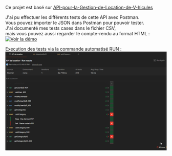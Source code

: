 Ce projet est basé sur [API-pour-la-Gestion-de-Location-de-V-hicules](https://github.com/SimonFlorino/API-pour-la-Gestion-de-Location-de-V-hicules)

J'ai pu effectuer les différents tests de cette API avec Postman.<br>
Vous pouvez importer le JSON dans Postman pour pouvoir tester.<br>
J'ai documenté mes tests cases dans le fichier CSV,<br>
mais vous pouvez aussi regarder le compte-rendu au format HTML : [![Voir la démo](https://img.shields.io/badge/Voir%20le%20compte%20rendu%20-au%20format%20HTML-blue)](https://SimonFlorino.github.io/Tests-Postman-API-de-Gestion-locative-de-vehicule/tests_api.html)

Execution des tests via la commande automatisé RUN :
![Demo](Animation.gif)
